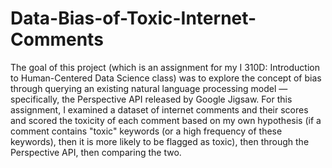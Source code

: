 # Data-Bias-of-Toxic-Internet-Comments
The goal of this project (which is an assignment for my I 310D: Introduction to Human-Centered Data Science class) was to explore the concept of bias through querying an existing natural language processing model — specifically, the Perspective API released by Google Jigsaw. For this assignment, I examined a dataset of internet comments and their scores and scored the toxicity of each comment based on my own hypothesis (if a comment contains "toxic" keywords (or a high frequency of these keywords), then it is more likely to be flagged as toxic), then through the Perspective API, then comparing the two. 
